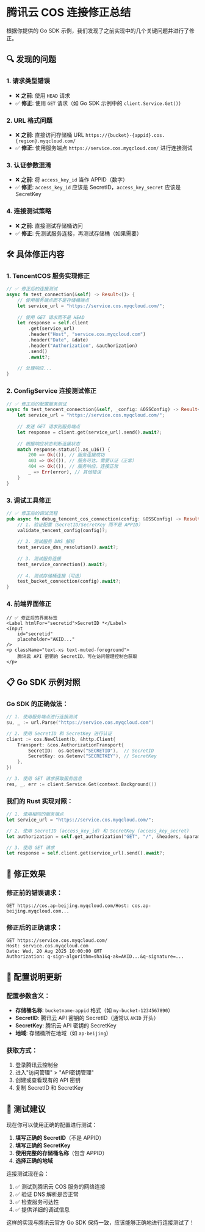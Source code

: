 # 腾讯云 COS 连接修正总结

根据你提供的 Go SDK 示例，我们发现了之前实现中的几个关键问题并进行了修正。

## 🔍 发现的问题

### 1. **请求类型错误**
- ❌ **之前**: 使用 `HEAD` 请求
- ✅ **修正**: 使用 `GET` 请求（如 Go SDK 示例中的 `client.Service.Get()`）

### 2. **URL 格式问题**
- ❌ **之前**: 直接访问存储桶 URL `https://{bucket}-{appid}.cos.{region}.myqcloud.com/`
- ✅ **修正**: 使用服务端点 `https://service.cos.myqcloud.com/` 进行连接测试

### 3. **认证参数混淆**
- ❌ **之前**: 将 `access_key_id` 当作 APPID（数字）
- ✅ **修正**: `access_key_id` 应该是 SecretID，`access_key_secret` 应该是 SecretKey

### 4. **连接测试策略**
- ❌ **之前**: 直接测试存储桶访问
- ✅ **修正**: 先测试服务连接，再测试存储桶（如果需要）

## 🛠️ 具体修正内容

### 1. TencentCOS 服务实现修正

```rust
// ✅ 修正后的连接测试
async fn test_connection(&self) -> Result<()> {
    // 使用服务端点而不是存储桶端点
    let service_url = "https://service.cos.myqcloud.com/";
    
    // 使用 GET 请求而不是 HEAD
    let response = self.client
        .get(service_url)
        .header("Host", "service.cos.myqcloud.com")
        .header("Date", &date)
        .header("Authorization", &authorization)
        .send()
        .await?;
    
    // 处理响应...
}
```

### 2. ConfigService 连接测试修正

```rust
// ✅ 修正后的配置服务测试
async fn test_tencent_connection(&self, _config: &OSSConfig) -> Result<()> {
    let service_url = "https://service.cos.myqcloud.com/";
    
    // 发送 GET 请求到服务端点
    let response = client.get(service_url).send().await?;
    
    // 根据响应状态判断连接状态
    match response.status().as_u16() {
        200 => Ok(()), // 服务连接成功
        403 => Ok(()), // 服务可达，需要认证（正常）
        404 => Ok(()), // 服务响应，连接正常
        _ => Err(error), // 其他错误
    }
}
```

### 3. 调试工具修正

```rust
// ✅ 修正后的调试流程
pub async fn debug_tencent_cos_connection(config: &OSSConfig) -> Result<(), String> {
    // 1. 验证配置（SecretID/SecretKey 而不是 APPID）
    validate_tencent_config(config)?;
    
    // 2. 测试服务 DNS 解析
    test_service_dns_resolution().await?;
    
    // 3. 测试服务连接
    test_service_connection().await?;
    
    // 4. 测试存储桶连接（可选）
    test_bucket_connection(config).await?;
}
```

### 4. 前端界面修正

```tsx
// ✅ 修正后的界面标签
<Label htmlFor="secretid">SecretID *</Label>
<Input
    id="secretid"
    placeholder="AKID..."
/>
<p className="text-xs text-muted-foreground">
    腾讯云 API 密钥的 SecretID，可在访问管理控制台获取
</p>
```

## 📋 Go SDK 示例对照

### Go SDK 的正确做法：
```go
// 1. 使用服务端点进行连接测试
su, _ := url.Parse("https://service.cos.myqcloud.com")

// 2. 使用 SecretID 和 SecretKey 进行认证
client := cos.NewClient(b, &http.Client{
    Transport: &cos.AuthorizationTransport{
        SecretID:  os.Getenv("SECRETID"),  // SecretID
        SecretKey: os.Getenv("SECRETKEY"), // SecretKey
    },
})

// 3. 使用 GET 请求获取服务信息
res, _, err := client.Service.Get(context.Background())
```

### 我们的 Rust 实现对照：
```rust
// 1. 使用相同的服务端点
let service_url = "https://service.cos.myqcloud.com/";

// 2. 使用 SecretID (access_key_id) 和 SecretKey (access_key_secret)
let authorization = self.get_authorization("GET", "/", &headers, &params);

// 3. 使用 GET 请求
let response = self.client.get(service_url).send().await?;
```

## 🎯 修正效果

### 修正前的错误请求：
```
GET https://cos.ap-beijing.myqcloud.com/Host: cos.ap-beijing.myqcloud.com...
```

### 修正后的正确请求：
```
GET https://service.cos.myqcloud.com/
Host: service.cos.myqcloud.com
Date: Wed, 20 Aug 2025 10:00:00 GMT
Authorization: q-sign-algorithm=sha1&q-ak=AKID...&q-signature=...
```

## 🔧 配置说明更新

### 配置参数含义：
- **存储桶名称**: `bucketname-appid` 格式（如 `my-bucket-1234567890`）
- **SecretID**: 腾讯云 API 密钥的 SecretID（通常以 `AKID` 开头）
- **SecretKey**: 腾讯云 API 密钥的 SecretKey
- **地域**: 存储桶所在地域（如 `ap-beijing`）

### 获取方式：
1. 登录腾讯云控制台
2. 进入"访问管理" > "API密钥管理"
3. 创建或查看现有的 API 密钥
4. 复制 SecretID 和 SecretKey

## 🚀 测试建议

现在你可以使用正确的配置进行测试：

1. **填写正确的 SecretID**（不是 APPID）
2. **填写正确的 SecretKey**
3. **使用完整的存储桶名称**（包含 APPID）
4. **选择正确的地域**

连接测试现在会：
1. ✅ 测试到腾讯云 COS 服务的网络连接
2. ✅ 验证 DNS 解析是否正常
3. ✅ 检查服务可达性
4. ✅ 提供详细的调试信息

这样的实现与腾讯云官方 Go SDK 保持一致，应该能够正确地进行连接测试了！